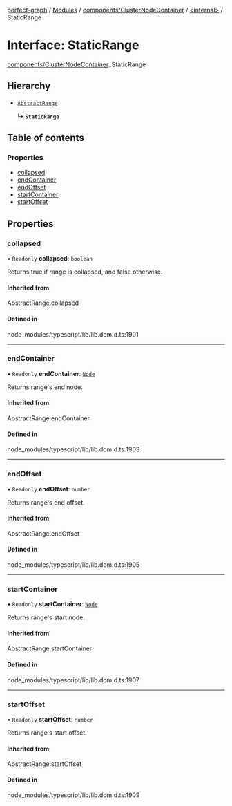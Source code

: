 [perfect-graph](../README.md) / [Modules](../modules.md) / [components/ClusterNodeContainer](../modules/components_ClusterNodeContainer.md) / [<internal\>](../modules/components_ClusterNodeContainer._internal_.md) / StaticRange

# Interface: StaticRange

[components/ClusterNodeContainer](../modules/components_ClusterNodeContainer.md).[<internal>](../modules/components_ClusterNodeContainer._internal_.md).StaticRange

## Hierarchy

- [`AbstractRange`](../modules/components_ClusterNodeContainer._internal_.md#abstractrange)

  ↳ **`StaticRange`**

## Table of contents

### Properties

- [collapsed](components_ClusterNodeContainer._internal_.StaticRange.md#collapsed)
- [endContainer](components_ClusterNodeContainer._internal_.StaticRange.md#endcontainer)
- [endOffset](components_ClusterNodeContainer._internal_.StaticRange.md#endoffset)
- [startContainer](components_ClusterNodeContainer._internal_.StaticRange.md#startcontainer)
- [startOffset](components_ClusterNodeContainer._internal_.StaticRange.md#startoffset)

## Properties

### collapsed

• `Readonly` **collapsed**: `boolean`

Returns true if range is collapsed, and false otherwise.

#### Inherited from

AbstractRange.collapsed

#### Defined in

node_modules/typescript/lib/lib.dom.d.ts:1901

___

### endContainer

• `Readonly` **endContainer**: [`Node`](../modules/components_ClusterNodeContainer._internal_.md#node)

Returns range's end node.

#### Inherited from

AbstractRange.endContainer

#### Defined in

node_modules/typescript/lib/lib.dom.d.ts:1903

___

### endOffset

• `Readonly` **endOffset**: `number`

Returns range's end offset.

#### Inherited from

AbstractRange.endOffset

#### Defined in

node_modules/typescript/lib/lib.dom.d.ts:1905

___

### startContainer

• `Readonly` **startContainer**: [`Node`](../modules/components_ClusterNodeContainer._internal_.md#node)

Returns range's start node.

#### Inherited from

AbstractRange.startContainer

#### Defined in

node_modules/typescript/lib/lib.dom.d.ts:1907

___

### startOffset

• `Readonly` **startOffset**: `number`

Returns range's start offset.

#### Inherited from

AbstractRange.startOffset

#### Defined in

node_modules/typescript/lib/lib.dom.d.ts:1909

